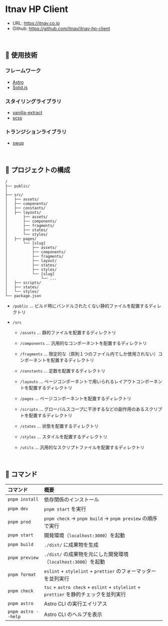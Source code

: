 # Itnav HP Client

- URL: https://itnav.co.jp
- Github: https://github.com/itnav/itnav-hp-client

<br>

## 🚀 使用技術

### フレームワーク

- [Astro](https://astro.build)
- [Solid.js](https://www.solidjs.com)

### スタイリングライブラリ

- [vanilla-extract](https://vanilla-extract.style/)
- [scss](https://sass-lang.com)

### トランジションライブラリ

- [swup](https://swup.js.org)

<br>

## 📂 プロジェクトの構成

```
/
├── public/
│
├── src/
│   ├── assets/
│   ├── components/
│   ├── constants/
│   ├── layouts/
│       ├── assets/
│       ├── components/
│       ├── fragments/
│       ├── states/
│       └── styles/
│   ├── pages/
│       └── [slug]
│           ├── assets/
│           ├── components/
│           ├── fragments/
│           ├── layout/
│           ├── states/
│           ├── styles/
│           └── [slug]
│               └── ...
│   ├── scripts/
│   ├── states/
│   └── styles/
└── package.json
```

- `/public` ... ビルド時にバンドルされたくない静的ファイルを配置するディレクトリ

- `/src`

  - `/assets` ... 静的ファイルを配置するディレクトリ

  - `/components` ... 汎用的なコンポーネントを配置するディレクトリ

  - `/fragments` ... 限定的な（原則１つのファイル内でしか使用されない）コンポーネントを配置するディレクトリ

  - `/constants` ... 定数を配置するディレクトリ

  - `/layouts` ... ページコンポーネントで用いられるレイアウトコンポーネントを配置するディレクトリ

  - `/pages` ... ページコンポーネントを配置するディレクトリ

  - `/scripts` ... グローバルスコープに干渉するなどの副作用のあるスクリプトを配置するディレクトリ

  - `/states` ... 状態を配置するディレクトリ

  - `/styles` ... スタイルを配置するディレクトリ

  - `/utils` ... 汎用的なスクリプトファイルを配置するディレクトリ

<br>

## 🧞 コマンド

| コマンド            | 概要                                                                                 |
| :------------------ | :----------------------------------------------------------------------------------- |
| `pnpm install`      | 依存関係のインストール                                                               |
| `pnpm dev`          | `pnpm start` を実行                                                                  |
| `pnpm prod`         | `pnpm check` -> `pnpm build` -> `pnpm preview` の順序で実行                          |
| `pnpm start`        | 開発環境（`localhost:3000`）を起動                                                   |
| `pnpm build`        | `./dist/` に成果物を生成                                                             |
| `pnpm preview`      | `./dist/` の成果物を元にした開発環境（`localhost:3000`）を起動                       |
| `pnpm format`       | `eslint` + `stylelint` + `prettier` のフォーマッターを並列実行                       |
| `pnpm check`        | `tsc` + `astro check` + `eslint` + `stylelint` + `prettier` を静的チェックを並列実行 |
| `pnpm astro`        | Astro CLI の実行エイリアス                                                           |
| `pnpm astro --help` | Astro CLI のヘルプを表示                                                             |
